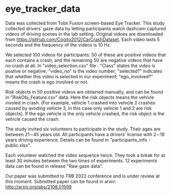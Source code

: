 # eye_tracker_data

Data was collected from Tobii Fusion screen-based Eye Tracker.
This study collected drivers’ gaze data by letting participants watch dashcam captured videos of driving scenes in the lab setting. 
Original vidoes are downloaded from https://github.com/Cogito2012/CarCrashDataset. Each video lasts 5 seconds and the frequency of the videos is 10 Hz.

We selected 100 videos for participants: 50 of these are positive videos that each contains a crash, and the remaining 50 are negative videos that have no crash at all. 
In "video_selection.csv" file : "Class" states the video is postive or negative; "video_no" is the video number; "selected?" indicates that whether this video is selected in our experiment; "ego_involved?" means the crash is ego involved or not. 

Risk objects in 50 positive videos are obtained manually, and can be found in "RiskObj_Feature.csv" data. Here the risk objects means the vehivle involed in crash. (For example, vehicle 1 crashed into vehicle 2 crashes caused by avoding vehicle 3, in this case only vehicle 1 and 2 are risk objects).  If the ego vehicle is the only vehicle crashed, the risk object is the vehicle caused the crash. 

The study invited six volunteers to participate in the study. Their ages are between 21∼45 years old. All participants have a drivers’ license with 2∼18 years driving experience. Details can be found in "participants_info -public.xlsx".

Each volunteer watched the video sequence twice. They took a break for at least 30 minutes between the two times of experiments. 12 experiments data can be found in release "Raw gaze data".

Our paper was submitted to TRB 2022 conference and is under review at this moment. Submitted paper can be found in arxiv: http://arxiv.org/abs/2108.01599
